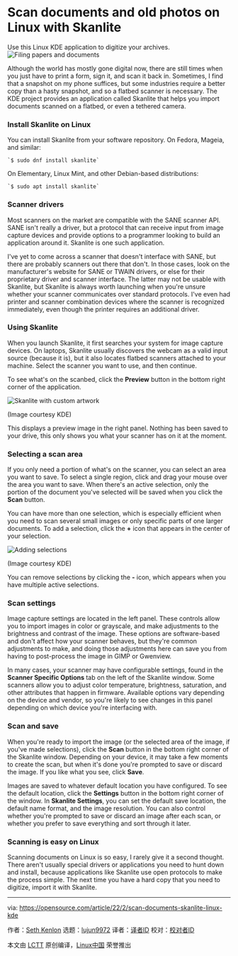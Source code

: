 [#]: subject: "Scan documents and old photos on Linux with Skanlite"
[#]: via: "https://opensource.com/article/22/2/scan-documents-skanlite-linux-kde"
[#]: author: "Seth Kenlon https://opensource.com/users/seth"
[#]: collector: "lujun9972"
[#]: translator: "geekpi"
[#]: reviewer: " "
[#]: publisher: " "
[#]: url: " "

Scan documents and old photos on Linux with Skanlite
======
Use this Linux KDE application to digitize your archives.
![Filing papers and documents][1]

Although the world has mostly gone digital now, there are still times when you just have to print a form, sign it, and scan it back in. Sometimes, I find that a snapshot on my phone suffices, but some industries require a better copy than a hasty snapshot, and so a flatbed scanner is necessary. The KDE project provides an application called Skanlite that helps you import documents scanned on a flatbed, or even a tethered camera.

### Install Skanlite on Linux

You can install Skanlite from your software repository. On Fedora, Mageia, and similar:


```
`$ sudo dnf install skanlite`
```

On Elementary, Linux Mint, and other Debian-based distributions:


```
`$ sudo apt install skanlite`
```

### Scanner drivers

Most scanners on the market are compatible with the SANE scanner API. SANE isn't really a driver, but a protocol that can receive input from image capture devices and provide options to a programmer looking to build an application around it. Skanlite is one such application.

I've yet to come across a scanner that doesn't interface with SANE, but there are probably scanners out there that don't. In those cases, look on the manufacturer's website for SANE or TWAIN drivers, or else for their proprietary driver and scanner interface. The latter may not be usable with Skanlite, but Skanlite is always worth launching when you're unsure whether your scanner communicates over standard protocols. I've even had printer and scanner combination devices where the scanner is recognized immediately, even though the printer requires an additional driver.

### Using Skanlite

When you launch Skanlite, it first searches your system for image capture devices. On laptops, Skanlite usually discovers the webcam as a valid input source (because it is), but it also locates flatbed scanners attached to your machine. Select the scanner you want to use, and then continue.

To see what's on the scanbed, click the **Preview** button in the bottom right corner of the application.

![Skanlite with custom artwork][2]

(Image courtesy KDE)

This displays a preview image in the right panel. Nothing has been saved to your drive, this only shows you what your scanner has on it at the moment.

### Selecting a scan area

If you only need a portion of what's on the scanner, you can select an area you want to save. To select a single region, click and drag your mouse over the area you want to save. When there's an active selection, only the portion of the document you've selected will be saved when you click the **Scan** button.

You can have more than one selection, which is especially efficient when you need to scan several small images or only specific parts of one larger documents. To add a selection, click the **+** icon that appears in the center of your selection.

![Adding selections][3]

(Image courtesy KDE)

You can remove selections by clicking the **-** icon, which appears when you have multiple active selections.

### Scan settings

Image capture settings are located in the left panel. These controls allow you to import images in color or grayscale, and make adjustments to the brightness and contrast of the image. These options are software-based and don't affect how your scanner behaves, but they're common adjustments to make, and doing those adjustments here can save you from having to post-process the image in GIMP or Gwenview.

In many cases, your scanner may have configurable settings, found in the **Scanner Specific Options** tab on the left of the Skanlite window. Some scanners allow you to adjust color temperature, brightness, saturation, and other attributes that happen in firmware. Available options vary depending on the device and vendor, so you're likely to see changes in this panel depending on which device you're interfacing with.

### Scan and save

When you're ready to import the image (or the selected area of the image, if you've made selections), click the **Scan** button in the bottom right corner of the Skanlite window. Depending on your device, it may take a few moments to create the scan, but when it's done you're prompted to save or discard the image. If you like what you see, click **Save**.

Images are saved to whatever default location you have configured. To see the default location, click the **Settings** button in the bottom right corner of the window. In **Skanlite Settings**, you can set the default save location, the default name format, and the image resolution. You can also control whether you're prompted to save or discard an image after each scan, or whether you prefer to save everything and sort through it later.

### Scanning is easy on Linux

Scanning documents on Linux is so easy, I rarely give it a second thought. There aren't usually special drivers or applications you need to hunt down and install, because applications like Skanlite use open protocols to make the process simple. The next time you have a hard copy that you need to digitize, import it with Skanlite.

--------------------------------------------------------------------------------

via: https://opensource.com/article/22/2/scan-documents-skanlite-linux-kde

作者：[Seth Kenlon][a]
选题：[lujun9972][b]
译者：[译者ID](https://github.com/译者ID)
校对：[校对者ID](https://github.com/校对者ID)

本文由 [LCTT](https://github.com/LCTT/TranslateProject) 原创编译，[Linux中国](https://linux.cn/) 荣誉推出

[a]: https://opensource.com/users/seth
[b]: https://github.com/lujun9972
[1]: https://opensource.com/sites/default/files/styles/image-full-size/public/lead-images/documents_papers_file_storage_work.png?itok=YlXpAqAJ (Filing papers and documents)
[2]: https://opensource.com/sites/default/files/skanlite.png (Skanlite with custom artwork)
[3]: https://opensource.com/sites/default/files/skanlite-selection.jpg (Adding selections)
